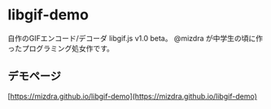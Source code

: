 # libgif-demo
自作のGIFエンコード/デコーダ libgif.js v1.0 beta。 @mizdra が中学生の頃に作ったプログラミング処女作です。

## デモページ
[https://mizdra.github.io/libgif-demo](https://mizdra.github.io/libgif-demo)
